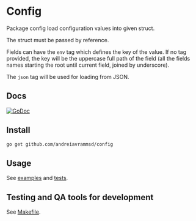# Config

Package config load configuration values into given struct.

The struct must be passed by reference.

Fields can have the `env` tag which defines the key of the value. If no tag provided, the key will be the
uppercase full path of the field (all the fields names starting the root until current field, joined by underscore).

The `json` tag will be used for loading from JSON.

## Docs

[![GoDoc](https://godoc.org/github.com/andreiavrammsd/config?status.svg)](https://godoc.org/github.com/andreiavrammsd/config)

## Install

```bash
go get github.com/andreiavrammsd/config
```

## Usage

See [examples](./examples_test.go) and [tests](./config_test.go).

## Testing and QA tools for development

See [Makefile](./Makefile).

